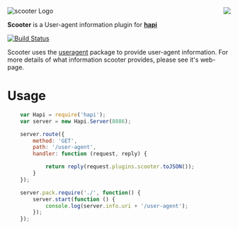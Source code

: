 <a href="https://github.com/spumko"><img src="https://raw.github.com/spumko/spumko/master/images/from.png" align="right" /></a>
![scooter Logo](https://raw.github.com/spumko/scooter/master/images/scooter.png)

**Scooter** is a User-agent information plugin for [**hapi**](https://github.com/spumko/hapi)

[![Build Status](https://secure.travis-ci.org/spumko/scooter.png)](http://travis-ci.org/spumko/scooter)


Scooter uses the [useragent] package to provide user-agent information. For
more details of what information scooter provides, please see it's web-page.

[useragent]: https://www.npmjs.org/package/useragent

# Usage

``` javascript
    var Hapi = require('hapi');
    var server = new Hapi.Server(8086);

    server.route({
        method: 'GET',
        path: '/user-agent',
        handler: function (request, reply) {

            return reply(request.plugins.scooter.toJSON());
        }
    });

    server.pack.require('./', function() {
        server.start(function () {
            console.log(server.info.uri + '/user-agent');
        });
    });
```
